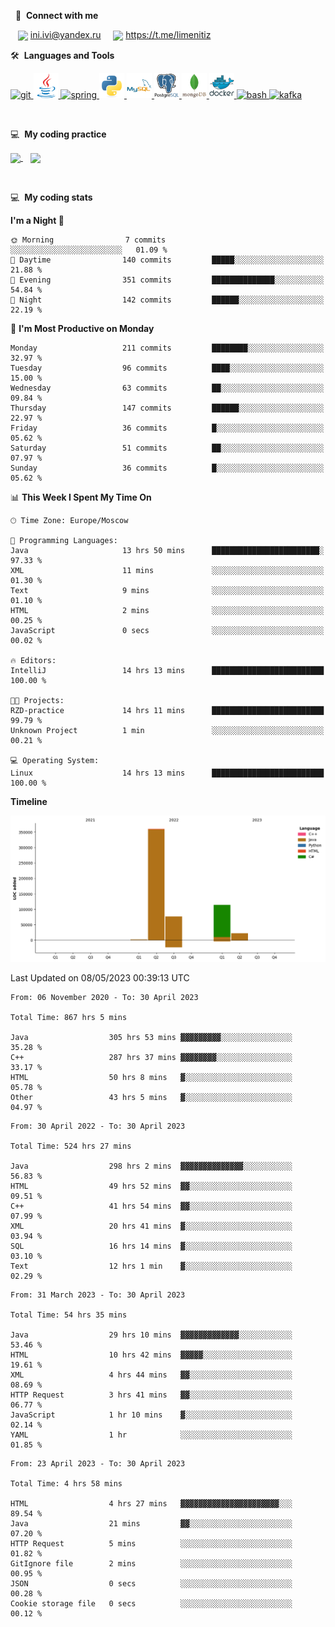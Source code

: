 <!-- https://github.com/lowlighter/metrics -->
<!-- https://www.vectorlogo.zone/ -->
<!-- https://www.svgrepo.com/ -->

&nbsp; 🔗 &nbsp;**Connect with me**
&nbsp; <p align="left">
        &nbsp;&nbsp;
        <span>
            <img align="center"
                src="https://user-images.githubusercontent.com/60324635/179626886-1219e9ee-75c0-42ed-a26b-d4ef24ed306c.svg"
                height="30px"/>
            ini.ivi@yandex.ru
        </span>
        &nbsp;&nbsp;&nbsp;
        <span>
            <img align="center"
                    src="https://user-images.githubusercontent.com/60324635/179626979-f490e684-520a-46a3-9f2e-1b3d291b8372.svg"
                    height="30px"/>
            https://t.me/limenitiz
        </span>
</p>

<!-- 
![Metrics](/github-metrics.svg)
<br>

![Wwakatime stats](https://github-readme-stats-taupe-two.vercel.app/api/wakatime?username=limenitiz&hide_title=true&hide_border=true&langs_count=5&bg_color=00000000&text_color=777) 
-->

🛠️ &nbsp;**Languages and Tools**
<p align="left">
    <a href="https://git-scm.com/" target="_blank" rel="noreferrer">
        <img src="https://www.vectorlogo.zone/logos/git-scm/git-scm-icon.svg"
            alt="git" width="40" height="40" />
    </a>
    <a href="https://www.java.com" target="_blank" rel="noreferrer"> <img
            src="https://raw.githubusercontent.com/devicons/devicon/master/icons/java/java-original.svg"
            alt="java" width="40" height="40" /> </a>
    <a href="https://spring.io/" target="_blank" rel="noreferrer">
        <img src="https://www.vectorlogo.zone/logos/springio/springio-icon.svg"
            alt="spring" width="40" height="40" />
    </a>
    <a href="https://www.python.org" target="_blank" rel="noreferrer">
        <img src="https://raw.githubusercontent.com/devicons/devicon/master/icons/python/python-original.svg"
            alt="python" width="40" height="40" />
    </a>
    <a href="https://www.mysql.com/" target="_blank" rel="noreferrer">
        <img src="https://raw.githubusercontent.com/devicons/devicon/master/icons/mysql/mysql-original-wordmark.svg"
            alt="mysql" width="40" height="40" />
    </a>
    <a href="https://www.postgresql.org" target="_blank" rel="noreferrer">
        <img src="https://raw.githubusercontent.com/devicons/devicon/master/icons/postgresql/postgresql-original-wordmark.svg"
            alt="postgresql" width="40" height="40" />
    </a>
    <a href="https://www.mongodb.com/" target="_blank" rel="noreferrer">
        <img src="https://raw.githubusercontent.com/devicons/devicon/master/icons/mongodb/mongodb-original-wordmark.svg"
            alt="mongodb" width="40" height="40" />
    </a>
    <a href="https://www.docker.com/" target="_blank" rel="noreferrer">
        <img src="https://raw.githubusercontent.com/devicons/devicon/master/icons/docker/docker-original-wordmark.svg"
            alt="docker" width="40" height="40" />
    </a>
    <a href="https://www.gnu.org/software/bash/" target="_blank" rel="noreferrer">
        <img src="https://www.vectorlogo.zone/logos/gnu_bash/gnu_bash-icon.svg"
            alt="bash" width="40" height="40" />
    </a>
    <a href="https://kafka.apache.org/" target="_blank" rel="noreferrer">
        <img src="https://www.vectorlogo.zone/logos/apache_kafka/apache_kafka-icon.svg"
            alt="kafka" width="40" height="40" />
    </a>
</p>
<br>

💻 &nbsp;**My coding practice**
<p align="left">
    <a href="https://www.leetcode.com/limenitiz" target="blank"><img align="center"
            src="https://upload.wikimedia.org/wikipedia/commons/0/0a/LeetCode_Logo_black_with_text.svg"
            height="40"/>
    </a>
    &nbsp;&nbsp;
    <a href="https://www.hackerrank.com/limenitiz" target="blank"><img align="center"
            src="https://d1ka33fs6lvw5x.cloudfront.net/hackerrank/assets/styleguide/logo_wordmark-f5c5eb61ab0a154c3ed9eda24d0b9e31.svg"
            height="40"/>
    </a>
</p>

<br>


💻 &nbsp;**My coding stats**

<!--START_SECTION:waka-readme-stats-total-->
**I'm a Night 🦉** 

```text
🌞 Morning                7 commits           ░░░░░░░░░░░░░░░░░░░░░░░░░   01.09 % 
🌆 Daytime                140 commits         █████░░░░░░░░░░░░░░░░░░░░   21.88 % 
🌃 Evening                351 commits         ██████████████░░░░░░░░░░░   54.84 % 
🌙 Night                  142 commits         ██████░░░░░░░░░░░░░░░░░░░   22.19 % 
```
📅 **I'm Most Productive on Monday** 

```text
Monday                   211 commits         ████████░░░░░░░░░░░░░░░░░   32.97 % 
Tuesday                  96 commits          ████░░░░░░░░░░░░░░░░░░░░░   15.00 % 
Wednesday                63 commits          ██░░░░░░░░░░░░░░░░░░░░░░░   09.84 % 
Thursday                 147 commits         ██████░░░░░░░░░░░░░░░░░░░   22.97 % 
Friday                   36 commits          █░░░░░░░░░░░░░░░░░░░░░░░░   05.62 % 
Saturday                 51 commits          ██░░░░░░░░░░░░░░░░░░░░░░░   07.97 % 
Sunday                   36 commits          █░░░░░░░░░░░░░░░░░░░░░░░░   05.62 % 
```


📊 **This Week I Spent My Time On** 

```text
🕑︎ Time Zone: Europe/Moscow

💬 Programming Languages: 
Java                     13 hrs 50 mins      ████████████████████████░   97.33 % 
XML                      11 mins             ░░░░░░░░░░░░░░░░░░░░░░░░░   01.30 % 
Text                     9 mins              ░░░░░░░░░░░░░░░░░░░░░░░░░   01.10 % 
HTML                     2 mins              ░░░░░░░░░░░░░░░░░░░░░░░░░   00.25 % 
JavaScript               0 secs              ░░░░░░░░░░░░░░░░░░░░░░░░░   00.02 % 

🔥 Editors: 
IntelliJ                 14 hrs 13 mins      █████████████████████████   100.00 % 

🐱‍💻 Projects: 
RZD-practice             14 hrs 11 mins      █████████████████████████   99.79 % 
Unknown Project          1 min               ░░░░░░░░░░░░░░░░░░░░░░░░░   00.21 % 

💻 Operating System: 
Linux                    14 hrs 13 mins      █████████████████████████   100.00 % 
```

**Timeline**

![Lines of Code chart](https://raw.githubusercontent.com/limenitiz/limenitiz/master/assets/bar_graph.png)


 Last Updated on 08/05/2023 00:39:13 UTC
<!--END_SECTION:waka-readme-stats-total-->

<!--START_SECTION:wakaReadmeTotal-->

```text
From: 06 November 2020 - To: 30 April 2023

Total Time: 867 hrs 5 mins

Java                  305 hrs 53 mins ▓▓▓▓▓▓▓▓▓░░░░░░░░░░░░░░░░   35.28 %
C++                   287 hrs 37 mins ▓▓▓▓▓▓▓▓░░░░░░░░░░░░░░░░░   33.17 %
HTML                  50 hrs 8 mins   ▓░░░░░░░░░░░░░░░░░░░░░░░░   05.78 %
Other                 43 hrs 5 mins   ▓░░░░░░░░░░░░░░░░░░░░░░░░   04.97 %
```

<!--END_SECTION:wakaReadmeTotal-->

<!--START_SECTION:wakaReadmeYear-->

```text
From: 30 April 2022 - To: 30 April 2023

Total Time: 524 hrs 27 mins

Java                  298 hrs 2 mins  ▓▓▓▓▓▓▓▓▓▓▓▓▓▓░░░░░░░░░░░   56.83 %
HTML                  49 hrs 52 mins  ▓▓░░░░░░░░░░░░░░░░░░░░░░░   09.51 %
C++                   41 hrs 54 mins  ▓▓░░░░░░░░░░░░░░░░░░░░░░░   07.99 %
XML                   20 hrs 41 mins  ▓░░░░░░░░░░░░░░░░░░░░░░░░   03.94 %
SQL                   16 hrs 14 mins  ▓░░░░░░░░░░░░░░░░░░░░░░░░   03.10 %
Text                  12 hrs 1 min    ▓░░░░░░░░░░░░░░░░░░░░░░░░   02.29 %
```

<!--END_SECTION:wakaReadmeYear-->

<!--START_SECTION:wakaReadmeMonth-->

```text
From: 31 March 2023 - To: 30 April 2023

Total Time: 54 hrs 35 mins

Java                  29 hrs 10 mins  ▓▓▓▓▓▓▓▓▓▓▓▓▓░░░░░░░░░░░░   53.46 %
HTML                  10 hrs 42 mins  ▓▓▓▓▓░░░░░░░░░░░░░░░░░░░░   19.61 %
XML                   4 hrs 44 mins   ▓▓░░░░░░░░░░░░░░░░░░░░░░░   08.69 %
HTTP Request          3 hrs 41 mins   ▓▓░░░░░░░░░░░░░░░░░░░░░░░   06.77 %
JavaScript            1 hr 10 mins    ▓░░░░░░░░░░░░░░░░░░░░░░░░   02.14 %
YAML                  1 hr            ░░░░░░░░░░░░░░░░░░░░░░░░░   01.85 %
```

<!--END_SECTION:wakaReadmeMonth-->

<!--START_SECTION:wakaReadmeWeek-->

```text
From: 23 April 2023 - To: 30 April 2023

Total Time: 4 hrs 58 mins

HTML                  4 hrs 27 mins   ▓▓▓▓▓▓▓▓▓▓▓▓▓▓▓▓▓▓▓▓▓▓░░░   89.54 %
Java                  21 mins         ▓▓░░░░░░░░░░░░░░░░░░░░░░░   07.20 %
HTTP Request          5 mins          ░░░░░░░░░░░░░░░░░░░░░░░░░   01.82 %
GitIgnore file        2 mins          ░░░░░░░░░░░░░░░░░░░░░░░░░   00.95 %
JSON                  0 secs          ░░░░░░░░░░░░░░░░░░░░░░░░░   00.28 %
Cookie storage file   0 secs          ░░░░░░░░░░░░░░░░░░░░░░░░░   00.12 %
```

<!--END_SECTION:wakaReadmeWeek-->

